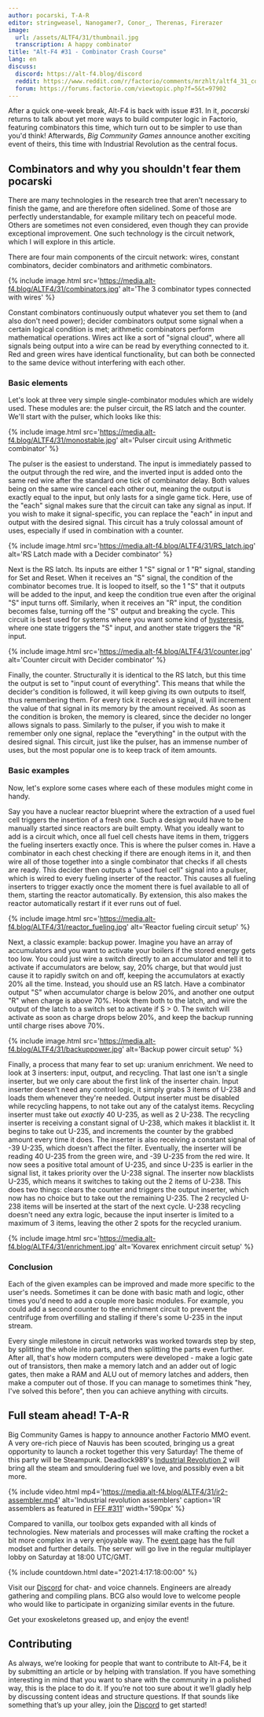 ```yaml
---
author: pocarski, T-A-R
editor: stringweasel, Nanogamer7, Conor_, Therenas, Firerazer
image:
  url: /assets/ALTF4/31/thumbnail.jpg
  transcription: A happy combinator
title: "Alt-F4 #31 - Combinator Crash Course"
lang: en
discuss:
  discord: https://alt-f4.blog/discord
  reddit: https://www.reddit.com/r/factorio/comments/mrzhlt/altf4_31_combinator_crash_course/
  forum: https://forums.factorio.com/viewtopic.php?f=5&t=97902
---
```


After a quick one-week break, Alt-F4 is back with issue #31. In it, *pocarski* returns to talk about yet more ways to build computer logic in Factorio, featuring combinators this time, which turn out to be simpler to use than you'd think! Afterwards, *Big Community Games* announce another exciting event of theirs, this time with Industrial Revolution as the central focus.

## Combinators and why you shouldn't fear them <author>pocarski</author>

There are many technologies in the research tree that aren't necessary to finish the game, and are therefore often sidelined. Some of those are perfectly understandable, for example military tech on peaceful mode. Others are sometimes not even considered, even though they can provide exceptional improvement. One such technology is the circuit network, which I will explore in this article.

There are four main components of the circuit network: wires, constant combinators, decider combinators and arithmetic combinators.

{% include image.html src='https://media.alt-f4.blog/ALTF4/31/combinators.jpg' alt='The 3 combinator types connected with wires' %}

Constant combinators continuously output whatever you set them to (and also don't need power); decider combinators output some signal when a certain logical condition is met; arithmetic combinators perform mathematical operations. Wires act like a sort of "signal cloud", where all signals being output into a wire can be read by everything connected to it. Red and green wires have identical functionality, but can both be connected to the same device without interfering with each other.

### Basic elements

Let's look at three very simple single-combinator modules which are widely used. These modules are: the pulser circuit, the RS latch and the counter. We'll start with the pulser, which looks like this:

{% include image.html src='https://media.alt-f4.blog/ALTF4/31/monostable.jpg' alt='Pulser circuit using Arithmetic combinator' %}

The pulser is the easiest to understand. The input is immediately passed to the output through the red wire, and the inverted input is added onto the same red wire after the standard one tick of combinator delay. Both values being on the same wire cancel each other out, meaning the output is exactly equal to the input, but only lasts for a single game tick. Here, use of the "each" signal makes sure that the circuit can take any signal as input. If you wish to make it signal-specific, you can replace the "each" in input and output with the desired signal. This circuit has a truly colossal amount of uses, especially if used in combination with a counter.

{% include image.html src='https://media.alt-f4.blog/ALTF4/31/RS_latch.jpg' alt='RS Latch made with a Decider combinator' %}

Next is the RS latch. Its inputs are either 1 "S" signal or 1 "R" signal, standing for Set and Reset. When it receives an "S" signal, the condition of the combinator becomes true. It is looped to itself, so the 1 "S" that it outputs will be added to the input, and keep the condition true even after the original "S" input turns off. Similarly, when it receives an "R" input, the condition becomes false, turning off the "S" output and breaking the cycle. This circuit is best used for systems where you want some kind of [hysteresis](https://en.wikipedia.org/wiki/Hysteresis), where one state triggers the "S" input, and another state triggers the "R" input.

{% include image.html src='https://media.alt-f4.blog/ALTF4/31/counter.jpg' alt='Counter circuit with Decider combinator' %}

Finally, the counter. Structurally it is identical to the RS latch, but this time the output is set to "input count of everything". This means that while the decider's condition is followed, it will keep giving its own outputs to itself, thus remembering them. For every tick it receives a signal, it will increment the value of that signal in its memory by the amount received. As soon as the condition is broken, the memory is cleared, since the decider no longer allows signals to pass. Similarly to the pulser, if you wish to make it remember only one signal, replace the "everything" in the output with the desired signal. This circuit, just like the pulser, has an immense number of uses, but the most popular one is to keep track of item amounts.

### Basic examples

Now, let's explore some cases where each of these modules might come in handy.

Say you have a nuclear reactor blueprint where the extraction of a used fuel cell triggers the insertion of a fresh one. Such a design would have to be manually started since reactors are built empty. What you ideally want to add is a circuit which, once all fuel cell chests have items in them, triggers the fueling inserters exactly once. This is where the pulser comes in. Have a combinator in each chest checking if there are enough items in it, and then wire all of those together into a single combinator that checks if all chests are ready. This decider then outputs a "used fuel cell" signal into a pulser, which is wired to every fueling inserter of the reactor. This causes all fueling inserters to trigger exactly once the moment there is fuel available to all of them, starting the reactor automatically. By extension, this also makes the reactor automatically restart if it ever runs out of fuel.

{% include image.html src='https://media.alt-f4.blog/ALTF4/31/reactor_fueling.jpg' alt='Reactor fueling circuit setup' %}

Next, a classic example: backup power. Imagine you have an array of accumulators and you want to activate your boilers if the stored energy gets too low. You could just wire a switch directly to an accumulator and tell it to activate if accumulators are below, say, 20% charge, but that would just cause it to rapidly switch on and off, keeping the accumulators at exactly 20% all the time. Instead, you should use an RS latch. Have a combinator output "S" when accumulator charge is below 20%, and another one output "R" when charge is above 70%. Hook them both to the latch, and wire the output of the latch to a switch set to activate if S > 0. The switch will activate as soon as charge drops below 20%, and keep the backup running until charge rises above 70%.

{% include image.html src='https://media.alt-f4.blog/ALTF4/31/backuppower.jpg' alt='Backup power circuit setup' %}

Finally, a process that many fear to set up: uranium enrichment. We need to look at 3 inserters: input, output, and recycling. That last one isn't a single inserter, but we only care about the first link of the inserter chain. Input inserter doesn't need any control logic, it simply grabs 3 items of U-238 and loads them whenever they're needed. Output inserter must be disabled while recycling happens, to not take out any of the catalyst items. Recycling inserter must take out *exactly* 40 U-235, as well as 2 U-238. The recycling inserter is receiving a constant signal of U-238, which makes it blacklist it. It begins to take out U-235, and increments the counter by the grabbed amount every time it does. The inserter is also receiving a constant signal of -39 U-235, which doesn't affect the filter. Eventually, the inserter will be reading 40 U-235 from the green wire, and -39 U-235 from the red wire. It now sees a positive total amount of U-235, and since U-235 is earlier in the signal list, it takes priority over the U-238 signal. The inserter now blacklists U-235, which means it switches to taking out the 2 items of U-238. This does two things: clears the counter and triggers the output inserter, which now has no choice but to take out the remaining U-235. The 2 recycled U-238 items will be inserted at the start of the next cycle. U-238 recycling doesn't need any extra logic, because the input inserter is limited to a maximum of 3 items, leaving the other 2 spots for the recycled uranium.

{% include image.html src='https://media.alt-f4.blog/ALTF4/31/enrichment.jpg' alt='Kovarex enrichment circuit setup' %}

### Conclusion

Each of the given examples can be improved and made more specific to the user's needs. Sometimes it can be done with basic math and logic, other times you'd need to add a couple more basic modules. For example, you could add a second counter to the enrichment circuit to prevent the centrifuge from overfilling and stalling if there's some U-235 in the input stream.

Every single milestone in circuit networks was worked towards step by step, by splitting the whole into parts, and then splitting the parts even further. After all, that's how modern computers were developed - make a logic gate out of transistors, then make a memory latch and an adder out of logic gates, then make a RAM and ALU out of memory latches and adders, then make a computer out of those. If you can manage to sometimes think "hey, I've solved this before", then you can achieve anything with circuits.

## Full steam ahead! <author>T-A-R</author>

Big Community Games is happy to announce another Factorio MMO event. A very ore-rich piece of Nauvis has been scouted, bringing us a great opportunity to launch a rocket together this very Saturday! The theme of this party will be Steampunk. Deadlock989's [Industrial Revolution 2](https://mods.factorio.com/mod/IndustrialRevolution) will bring all the steam and smouldering fuel we love, and possibly even a bit more.

{% include video.html mp4='https://media.alt-f4.blog/ALTF4/31/ir2-assembler.mp4' alt='Industrial revolution assemblers' caption='IR assemblers as featured in <a href="https://factorio.com/blog/post/fff-311">FFF #311</a>' width='590px' %}

Compared to vanilla, our toolbox gets expanded with all kinds of technologies. New materials and processes will make crafting the rocket a bit more complex in a very enjoyable way. The [event page](https://www.bigcommunitygames.com/factorio-ir2/) has the full modset and further details. The server will go live in the regular multiplayer lobby on Saturday at 18:00 UTC/GMT.

{% include countdown.html date="2021:4:17:18:00:00" %}

Visit our [Discord](https://discord.gg/N8G5nBn) for chat- and voice channels. Engineers are already gathering and compiling plans. BCG also would love to welcome people who would like to participate in organizing similar events in the future.

Get your exoskeletons greased up, and enjoy the event!

## Contributing

As always, we’re looking for people that want to contribute to Alt-F4, be it by submitting an article or by helping with translation. If you have something interesting in mind that you want to share with the community in a polished way, this is the place to do it. If you’re not too sure about it we’ll gladly help by discussing content ideas and structure questions. If that sounds like something that’s up your alley, join the [Discord](https://alt-f4.blog/discord) to get started!
